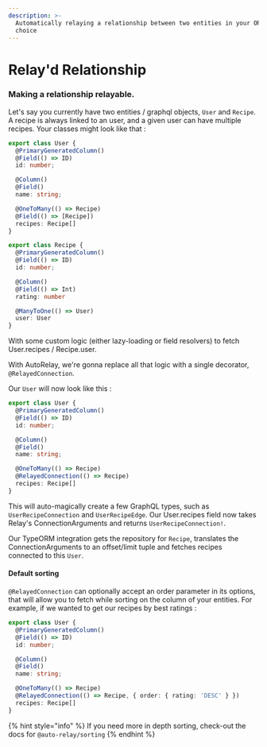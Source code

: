 ```yaml
---
description: >-
  Automatically relaying a relationship between two entities in your ORM of
  choice
---
```


# Relay'd Relationship

### Making a relationship relayable.

Let's say you currently have two entities / graphql objects, `User` and `Recipe`. A recipe is always linked to an user, and a given user can have multiple recipes. Your classes might look like that :

```typescript
export class User {
  @PrimaryGeneratedColumn()
  @Field(() => ID)
  id: number;

  @Column()
  @Field()
  name: string;

  @OneToMany(() => Recipe)
  @Field(() => [Recipe])
  recipes: Recipe[]
}

export class Recipe {
  @PrimaryGeneratedColumn()
  @Field(() => ID)
  id: number;

  @Column()
  @Field(() => Int)
  rating: number

  @ManyToOne(() => User)
  user: User
}
```

With some custom logic \(either lazy-loading or field resolvers\) to fetch User.recipes / Recipe.user.

With AutoRelay, we're gonna replace all that logic with a single decorator, `@RelayedConnection`.

Our `User` will now look like this :

```typescript
export class User {
  @PrimaryGeneratedColumn()
  @Field(() => ID)
  id: number;

  @Column()
  @Field()
  name: string;

  @OneToMany(() => Recipe)
  @RelayedConnection(() => Recipe)
  recipes: Recipe[]
}
```

This will auto-magically create a few GraphQL types, such as `UserRecipeConnection` and `UserRecipeEdge`. Our User.recipes field now takes Relay's ConnectionArguments and returns `UserRecipeConnection!`.

Our TypeORM integration gets the repository for `Recipe`, translates the ConnectionArguments to an offset/limit tuple and fetches recipes connected to this `User`.

#### Default sorting

`@RelayedConnection` can optionally accept an order parameter in its options, that will allow you to fetch while sorting on the column of your entities. For example, if we wanted to get our recipes by best ratings :

```typescript
export class User {
  @PrimaryGeneratedColumn()
  @Field(() => ID)
  id: number;

  @Column()
  @Field()
  name: string;

  @OneToMany(() => Recipe)
  @RelayedConnection(() => Recipe, { order: { rating: 'DESC' } })
  recipes: Recipe[]
}
```

{% hint style="info" %}
If you need more in depth sorting, check-out the docs for `@auto-relay/sorting`
{% endhint %}

